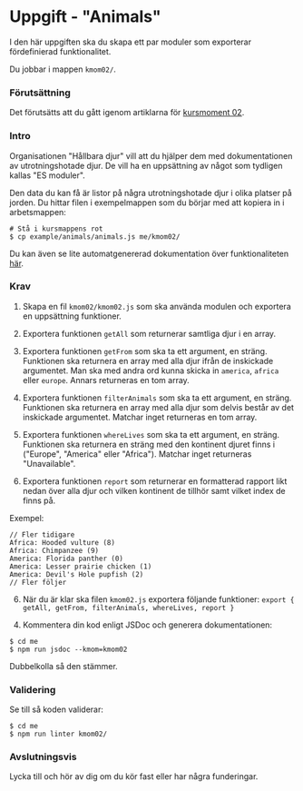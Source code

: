 # Uppgift - "Animals"

I den här uppgiften ska du skapa ett par moduler som exporterar fördefinierad funktionalitet.

Du jobbar i mappen `kmom02/`.

### Förutsättning

Det förutsätts att du gått igenom artiklarna för [kursmoment 02](../../articles/kmom02).

### Intro

Organisationen "Hållbara djur" vill att du hjälper dem med dokumentationen av utrotningshotade djur. De vill ha en uppsättning av något som tydligen kallas "ES moduler".

Den data du kan få är listor på några utrotningshotade djur i olika platser på jorden. Du hittar filen i exempelmappen som du börjar med att kopiera in i arbetsmappen:

```console
# Stå i kursmappens rot
$ cp example/animals/animals.js me/kmom02/
```

Du kan även se lite automatgenererad dokumentation över funktionaliteten [här](https://htmlpreview.github.io/?https://github.com/dbwebb-se/js-v2/blob/master/example/animals/jsdoc/index.html). 

### Krav

1. Skapa en fil `kmom02/kmom02.js` som ska använda modulen och exportera en uppsättning funktioner.

2. Exportera funktionen `getAll` som returnerar samtliga djur i en array.

3. Exportera funktionen `getFrom` som ska ta ett argument, en sträng. Funktionen ska returnera en array med alla djur ifrån de inskickade argumentet. Man ska med andra ord kunna skicka in `america`, `africa` eller `europe`. Annars returneras en tom array.

4. Exportera funktionen `filterAnimals` som ska ta ett argument, en sträng. Funktionen ska returnera en array med alla djur som delvis består av det inskickade argumentet. Matchar inget returneras en tom array.

5. Exportera funktionen `whereLives` som ska ta ett argument, en sträng. Funktionen ska returnera en sträng med den kontinent djuret finns i ("Europe", "America" eller "Africa"). Matchar inget returneras "Unavailable".

6. Exportera funktionen `report` som returnerar en formatterad rapport likt nedan över alla djur och vilken kontinent de tillhör samt vilket index de finns på.

Exempel:
```console
// Fler tidigare
Africa: Hooded vulture (8)
Africa: Chimpanzee (9)
America: Florida panther (0)
America: Lesser prairie chicken (1)
America: Devil's Hole pupfish (2)
// Fler följer
```

6. När du är klar ska filen `kmom02.js` exportera följande funktioner: `export { getAll, getFrom, filterAnimals, whereLives, report }`



<!-- 2. Du ska nu skapa två moduler, `kmom02/helpers.js` och `kmom02/report.js`. Funktionaliteten och funktionsnamnen modulerna ska innehålla kan ni se i den genererade dokumentationen. Antingen öppnar ni [example/animals](../../example/animals/jsdoc/) lokalt i en webbläsare eller via [htmlpreview](https://htmlpreview.github.io/?https://raw.githubusercontent.com/dbwebb-se/js-v2/master/example/animals/jsdoc/index.html). Var noga med returvärden och namngivning. Se dokumentationen som en mall att följa.

3. Funktionen **prettyPrint** ska se ut som följer om man exekverar funktionen med argumentet `africa`:

```console
--- REPORT ---
Animals in africa

* <animal>
* <animal>
* <animal>
* <animal>
* <animal>
* <animal>
* <animal>
...
```

Om man exekverar utan ett argument blir det istället:

```console
--- REPORT ---
Animals in all continents

* <animal>
* <animal>
* <animal>
* <animal>
* <animal>
* <animal>
* <animal>
...
``` -->

4. Kommentera din kod enligt JSDoc och generera dokumentationen:

```console
$ cd me
$ npm run jsdoc --kmom=kmom02
```

Dubbelkolla så den stämmer.

### Validering

Se till så koden validerar:

```console
$ cd me
$ npm run linter kmom02/
```

<!--
### Hur kan det se ut när det är klart?

Nedan är en video som visar hur det kan se ut när det är klart:

[![js exercise kmom02](https://img.youtube.com/vi/EKFOlAsJDkE/0.jpg)](https://www.youtube.com/watch?v=EKFOlAsJDkE) -->

### Avslutningsvis

Lycka till och hör av dig om du kör fast eller har några funderingar.

<!-- [TBD: Länk till issues](#) -->
